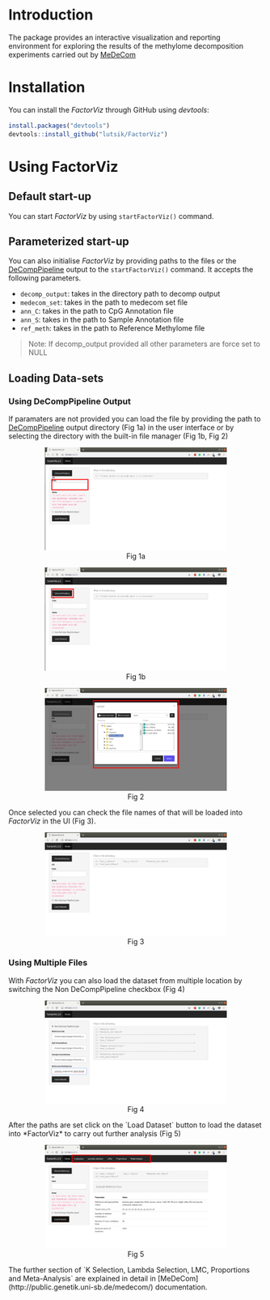 Introduction
============

The package provides an interactive visualization and reporting environment for exploring the results of the methylome decomposition experiments carried out by [MeDeCom](http://public.genetik.uni-sb.de/medecom/)

Installation
============

You can install the *FactorViz* through GitHub using *devtools*:

``` r
install.packages("devtools")
devtools::install_github("lutsik/FactorViz")
```

Using FactorViz
===============

Default start-up
----------------

You can start *FactorViz* by using `startFactorViz()` command.

Parameterized start-up
----------------------

You can also initialise *FactorViz* by providing paths to the files or the [DeCompPipeline](https://github.com/lutsik/DecompPipeline) output to the `startFactorViz()` command. It accepts the following parameters.

-   `decomp_output`: takes in the directory path to decomp output
-   `medecom_set`: takes in the path to medecom set file
-   `ann_C`: takes in the path to CpG Annotation file
-   `ann_S`: takes in the path to Sample Annotation file
-   `ref_meth`: takes in the path to Reference Methylome file

> Note: If decomp\_output provided all other parameters are force set to NULL

Loading Data-sets
-----------------

### Using DeCompPipeline Output

If paramaters are not provided you can load the file by providing the path to [DeCompPipeline](https://github.com/lutsik/DecompPipeline) output directory (Fig 1a) in the user interface or by selecting the directory with the built-in file manager (Fig 1b, Fig 2)

<center>
<figure>
<img src="images/input_directory_1.png" alt="Fig 1a" style="width:85.0%" />
<figcaption>Fig 1a</figcaption>
</figure>
<figure>
<img src="images/choose_directory_1.png" alt="Fig 1b" style="width:85.0%" />
<figcaption>Fig 1b</figcaption>
</figure>
</center>

<center>
<figure>
<img src="images/choose_directory_2.png" alt="Fig 2" style="width:85.0%" />
<figcaption>Fig 2</figcaption>
</figure>
</center>

Once selected you can check the file names of that will be loaded into *FactorViz* in the UI (Fig 3).

<center>
<figure>
<img src="images/choose_directory_3.png" alt="Fig 3" style="width:85.0%" />
<figcaption>Fig 3</figcaption>
</figure>
</center>

### Using Multiple Files

With *FactorViz* you can also load the dataset from multiple location by switching the Non DeCompPipeline checkbox (Fig 4)

<center>
<figure>
<img src="images/multi_directory_1.png" alt="Fig 4" style="width:85.0%" />
<figcaption>Fig 4</figcaption>
</figure>
</center>
After the paths are set click on the `Load Dataset` button to load the dataset into *FactorViz* to carry out further analysis (Fig 5)

<center>
<figure>
<img src="images/choose_directory_4.png" alt="Fig 5" style="width:85.0%" />
<figcaption>Fig 5</figcaption>
</figure>
</center>
The further section of `K Selection, Lambda Selection, LMC, Proportions and Meta-Analysis` are explained in detail in [MeDeCom](http://public.genetik.uni-sb.de/medecom/) documentation.
